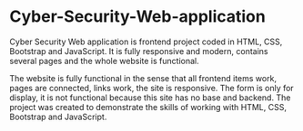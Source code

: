 # Cyber-Security-Web-application
Cyber Security Web application is frontend project coded in HTML, CSS, Bootstrap and JavaScript. It is fully responsive and modern, contains several pages and the whole website is functional.

The website is fully functional in the sense that all frontend items work, pages are connected, links work, the site is responsive.
The form is only for display, it is not functional because this site has no base and backend.
The project was created to demonstrate the skills of working with HTML, CSS, Bootstrap and JavaScript.
